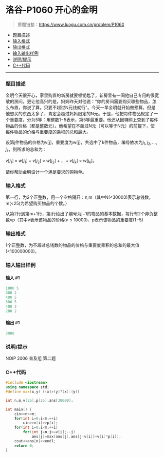 # 洛谷-P1060 开心的金明

> 原题链接：https://www.luogu.com.cn/problem/P1060

- [题目描述](#题目描述)
- [输入格式](#输入格式)
- [输出格式](#输出格式)
- [输入输出样例](#输入输出样例)
- [说明/提示](#说明/提示)
- [C++代码](#C++代码)

---

### <a name="题目描述">题目描述</a>

金明今天很开心，家里购置的新房就要领钥匙了，新房里有一间他自己专用的很宽敞的房间。更让他高兴的是，妈妈昨天对他说：“你的房间需要购买哪些物品，怎么布置，你说了算，只要不超过N元钱就行”。今天一早金明就开始做预算，但是他想买的东西太多了，肯定会超过妈妈限定的N元。于是，他把每件物品规定了一个重要度，分为5等：用整数1−5表示，第5等最重要。他还从因特网上查到了每件物品的价格（都是整数元）。他希望在不超过N元（可以等于N元）的前提下，使每件物品的价格与重要度的乘积的总和最大。

设第j件物品的价格为v[j]，重要度为w[j]，共选中了k件物品，编号依次为$j_1,j_2,…,j_k$，则所求的总和为：

$v[j_1] \times w[j_1]+v[j_2] \times w[j_2]+ …+v[j_k] \times w[j_k]$。

请你帮助金明设计一个满足要求的购物单。

### <a name="输入格式">输入格式</a>

第一行，为2个正整数，用一个空格隔开：n,m（其中N(<30000)表示总钱数，m(<25)为希望购买物品的个数。）

从第2行到第m+1行，第j行给出了编号为j−1的物品的基本数据，每行有2个非负整数vp（其中v表示该物品的价格$(v \le 10000)$，p表示该物品的重要度(1−5)

### <a name="输出格式">输出格式</a>

1个正整数，为不超过总钱数的物品的价格与重要度乘积的总和的最大值(<100000000)​。

### <a name="输入输出样例">输入输出样例</a>

#### 输入 #1

```c++
1000 5
800 2
400 5
300 5
400 3
200 2
```

#### 输出 #1

```c++
3900
```

### <a name="说明/提示">说明/提示</a>

NOIP 2006 普及组 第二题

### <a name="C++代码">C++代码</a>

```c++
#include <iostream>
using namespace std;
#define max(x,y) ((x)>(y)?(x):(y))

int n,m,v[25],p[25],ans[30000];

int main() {
    cin>>n>>m;
    for(int i=0;i<m;++i)
        cin>>v[i]>>p[i];
    for(int i=0;i<m;++i)
        for(int j=n;j>=v[i];--j)
            ans[j]=max(ans[j],ans[j-v[i]]+v[i]*p[i]);
    cout<<ans[n]<<endl;
    return 0;
}
```